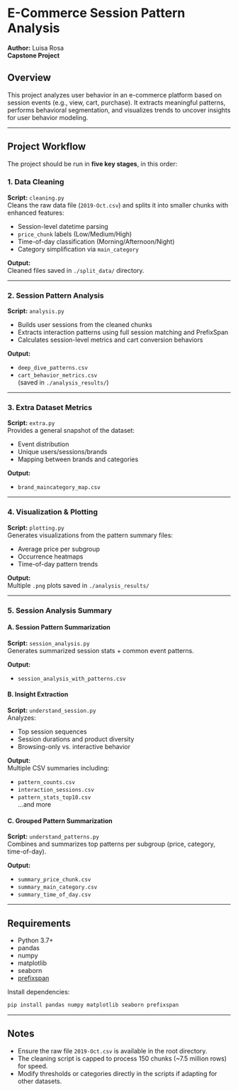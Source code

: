 
# E-Commerce Session Pattern Analysis

**Author:** Luisa Rosa   
**Capstone Project**

## Overview

This project analyzes user behavior in an e-commerce platform based on session events (e.g., view, cart, purchase). It extracts meaningful patterns, performs behavioral segmentation, and visualizes trends to uncover insights for user behavior modeling.

---

## Project Workflow

The project should be run in **five key stages**, in this order:

### 1. **Data Cleaning**

**Script:** `cleaning.py`  
Cleans the raw data file (`2019-Oct.csv`) and splits it into smaller chunks with enhanced features:
- Session-level datetime parsing
- `price_chunk` labels (Low/Medium/High)
- Time-of-day classification (Morning/Afternoon/Night)
- Category simplification via `main_category`

**Output:**  
Cleaned files saved in `./split_data/` directory.

---

### 2. **Session Pattern Analysis**

**Script:** `analysis.py`  
- Builds user sessions from the cleaned chunks
- Extracts interaction patterns using full session matching and PrefixSpan
- Calculates session-level metrics and cart conversion behaviors

**Output:**  
- `deep_dive_patterns.csv`  
- `cart_behavior_metrics.csv`  
(saved in `./analysis_results/`)

---

### 3. **Extra Dataset Metrics**

**Script:** `extra.py`  
Provides a general snapshot of the dataset:
- Event distribution
- Unique users/sessions/brands
- Mapping between brands and categories

**Output:**  
- `brand_maincategory_map.csv`

---

### 4. **Visualization & Plotting**

**Script:** `plotting.py`  
Generates visualizations from the pattern summary files:
- Average price per subgroup
- Occurrence heatmaps
- Time-of-day pattern trends

**Output:**  
Multiple `.png` plots saved in `./analysis_results/`

---

### 5. **Session Analysis Summary**

#### A. Session Pattern Summarization

**Script:** `session_analysis.py`  
Generates summarized session stats + common event patterns.

**Output:**  
- `session_analysis_with_patterns.csv`

#### B. Insight Extraction

**Script:** `understand_session.py`  
Analyzes:
- Top session sequences
- Session durations and product diversity
- Browsing-only vs. interactive behavior

**Output:**  
Multiple CSV summaries including:
- `pattern_counts.csv`
- `interaction_sessions.csv`
- `pattern_stats_top10.csv`  
...and more

#### C. Grouped Pattern Summarization

**Script:** `understand_patterns.py`  
Combines and summarizes top patterns per subgroup (price, category, time-of-day).

**Output:**  
- `summary_price_chunk.csv`
- `summary_main_category.csv`
- `summary_time_of_day.csv`

---

## Requirements

- Python 3.7+
- pandas
- numpy
- matplotlib
- seaborn
- [prefixspan](https://pypi.org/project/prefixspan/)

Install dependencies:

```bash
pip install pandas numpy matplotlib seaborn prefixspan
```

---

## Notes

- Ensure the raw file `2019-Oct.csv` is available in the root directory.
- The cleaning script is capped to process 150 chunks (~7.5 million rows) for speed.
- Modify thresholds or categories directly in the scripts if adapting for other datasets.
